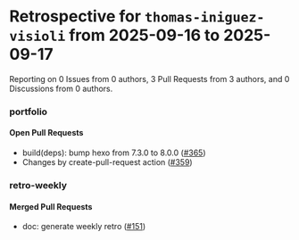 # Retrospective for `thomas-iniguez-visioli` from 2025-09-16 to 2025-09-17

Reporting on 0 Issues from 0 authors, 3 Pull Requests from 3 authors, and 0 Discussions from 0 authors.


### portfolio

#### Open Pull Requests

- build(deps): bump hexo from 7.3.0 to 8.0.0 ([#365](https://github.com/thomas-iniguez-visioli/portfolio/pull/365))
- Changes by create-pull-request action ([#359](https://github.com/thomas-iniguez-visioli/portfolio/pull/359))

### retro-weekly

#### Merged Pull Requests

- doc: generate weekly retro ([#151](https://github.com/thomas-iniguez-visioli/retro-weekly/pull/151))
